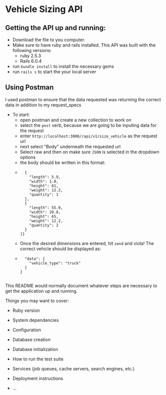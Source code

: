 # Vehicle Sizing API

## Getting the API up and running:

- Download the file to you computer.
- Make sure to have ruby and rails installed. This API was built with the following versions:
  - ruby 2.5.3
  - Rails 6.0.4
- run `bundle install` to install the necessary gems
- run `rails s` to start the your local server

## Using Postman

I used postman to ensure that the data requested was returning the correct data in addition to my request_specs
- To start:
  - open postman and create a new collection to work on
  - select the `post` verb, because we are going to be inputing data for the request
  - enter `http://localhost:3000//api/v1/size_vehicle` as the request url
  - next select "Body" underneath the requested url
  - Select raw and then on make sure `JSON` is selected in the dropdown options
  - the body should be written in this format:
  - 
      ```{"items": [
        {
          "length": 5.9,
          "width": 1.8,
          "height": 61,
          "weight": 12.2,
          "quantity": 1
        },
        {
          "length": 55.9,
          "width": 20.8,
          "height": 65,
          "weight": 12.2,
          "quantity": 2
        }
      ]}
      
  - Once the desired dimensions are entered, hit `send` and viola! The correct vehicle should be displayed as:
  - 
      ```{
        "data": {
          "vehicle_type": "truck"
        }
      }


This README would normally document whatever steps are necessary to get the
application up and running.

Things you may want to cover:

* Ruby version

* System dependencies

* Configuration

* Database creation

* Database initialization

* How to run the test suite

* Services (job queues, cache servers, search engines, etc.)

* Deployment instructions

* ...
